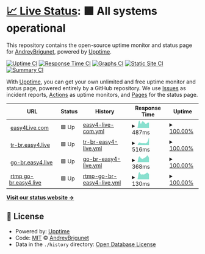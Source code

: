 # [📈 Live Status](https://demo.upptime.js.org): <!--live status--> **🟩 All systems operational**

This repository contains the open-source uptime monitor and status page for [AndreyBrigunet](https://demo.upptime.js.org), powered by [Upptime](https://github.com/upptime/upptime).

[![Uptime CI](https://github.com/AndreyBrigunet/upptime/workflows/Uptime%20CI/badge.svg)](https://github.com/AndreyBrigunet/upptime/actions?query=workflow%3A%22Uptime+CI%22)
[![Response Time CI](https://github.com/AndreyBrigunet/upptime/workflows/Response%20Time%20CI/badge.svg)](https://github.com/AndreyBrigunet/upptime/actions?query=workflow%3A%22Response+Time+CI%22)
[![Graphs CI](https://github.com/AndreyBrigunet/upptime/workflows/Graphs%20CI/badge.svg)](https://github.com/AndreyBrigunet/upptime/actions?query=workflow%3A%22Graphs+CI%22)
[![Static Site CI](https://github.com/AndreyBrigunet/upptime/workflows/Static%20Site%20CI/badge.svg)](https://github.com/AndreyBrigunet/upptime/actions?query=workflow%3A%22Static+Site+CI%22)
[![Summary CI](https://github.com/AndreyBrigunet/upptime/workflows/Summary%20CI/badge.svg)](https://github.com/AndreyBrigunet/upptime/actions?query=workflow%3A%22Summary+CI%22)

With [Upptime](https://upptime.js.org), you can get your own unlimited and free uptime monitor and status page, powered entirely by a GitHub repository. We use [Issues](https://github.com/AndreyBrigunet/upptime/issues) as incident reports, [Actions](https://github.com/AndreyBrigunet/upptime/actions) as uptime monitors, and [Pages](https://demo.upptime.js.org) for the status page.

<!--start: status pages-->
<!-- This summary is generated by Upptime (https://github.com/upptime/upptime) -->
<!-- Do not edit this manually, your changes will be overwritten -->
<!-- prettier-ignore -->
| URL | Status | History | Response Time | Uptime |
| --- | ------ | ------- | ------------- | ------ |
| <img alt="" src="https://easy4live.com/assets/img/favicon.png" height="13"> [easy4Live.com](https://easy4live.com) | 🟩 Up | [easy4-live-com.yml](https://github.com/AndreyBrigunet/upptime/commits/HEAD/history/easy4-live-com.yml) | <details><summary><img alt="Response time graph" src="./graphs/easy4-live-com/response-time-week.png" height="20"> 487ms</summary><br><a href="https://status.easy4live.com/history/easy4-live-com"><img alt="Response time 2156" src="https://img.shields.io/endpoint?url=https%3A%2F%2Fraw.githubusercontent.com%2FAndreyBrigunet%2Fupptime%2FHEAD%2Fapi%2Feasy4-live-com%2Fresponse-time.json"></a><br><a href="https://status.easy4live.com/history/easy4-live-com"><img alt="24-hour response time 481" src="https://img.shields.io/endpoint?url=https%3A%2F%2Fraw.githubusercontent.com%2FAndreyBrigunet%2Fupptime%2FHEAD%2Fapi%2Feasy4-live-com%2Fresponse-time-day.json"></a><br><a href="https://status.easy4live.com/history/easy4-live-com"><img alt="7-day response time 487" src="https://img.shields.io/endpoint?url=https%3A%2F%2Fraw.githubusercontent.com%2FAndreyBrigunet%2Fupptime%2FHEAD%2Fapi%2Feasy4-live-com%2Fresponse-time-week.json"></a><br><a href="https://status.easy4live.com/history/easy4-live-com"><img alt="30-day response time 719" src="https://img.shields.io/endpoint?url=https%3A%2F%2Fraw.githubusercontent.com%2FAndreyBrigunet%2Fupptime%2FHEAD%2Fapi%2Feasy4-live-com%2Fresponse-time-month.json"></a><br><a href="https://status.easy4live.com/history/easy4-live-com"><img alt="1-year response time 1632" src="https://img.shields.io/endpoint?url=https%3A%2F%2Fraw.githubusercontent.com%2FAndreyBrigunet%2Fupptime%2FHEAD%2Fapi%2Feasy4-live-com%2Fresponse-time-year.json"></a></details> | <details><summary><a href="https://status.easy4live.com/history/easy4-live-com">100.00%</a></summary><a href="https://status.easy4live.com/history/easy4-live-com"><img alt="All-time uptime 99.13%" src="https://img.shields.io/endpoint?url=https%3A%2F%2Fraw.githubusercontent.com%2FAndreyBrigunet%2Fupptime%2FHEAD%2Fapi%2Feasy4-live-com%2Fuptime.json"></a><br><a href="https://status.easy4live.com/history/easy4-live-com"><img alt="24-hour uptime 100.00%" src="https://img.shields.io/endpoint?url=https%3A%2F%2Fraw.githubusercontent.com%2FAndreyBrigunet%2Fupptime%2FHEAD%2Fapi%2Feasy4-live-com%2Fuptime-day.json"></a><br><a href="https://status.easy4live.com/history/easy4-live-com"><img alt="7-day uptime 100.00%" src="https://img.shields.io/endpoint?url=https%3A%2F%2Fraw.githubusercontent.com%2FAndreyBrigunet%2Fupptime%2FHEAD%2Fapi%2Feasy4-live-com%2Fuptime-week.json"></a><br><a href="https://status.easy4live.com/history/easy4-live-com"><img alt="30-day uptime 100.00%" src="https://img.shields.io/endpoint?url=https%3A%2F%2Fraw.githubusercontent.com%2FAndreyBrigunet%2Fupptime%2FHEAD%2Fapi%2Feasy4-live-com%2Fuptime-month.json"></a><br><a href="https://status.easy4live.com/history/easy4-live-com"><img alt="1-year uptime 99.54%" src="https://img.shields.io/endpoint?url=https%3A%2F%2Fraw.githubusercontent.com%2FAndreyBrigunet%2Fupptime%2FHEAD%2Fapi%2Feasy4-live-com%2Fuptime-year.json"></a></details>
| <img alt="" src="https://easy4live.com/assets/img/favicon.png" height="13"> [tr-br.easy4.live](http://tr-br.easy4.live) | 🟩 Up | [tr-br-easy4-live.yml](https://github.com/AndreyBrigunet/upptime/commits/HEAD/history/tr-br-easy4-live.yml) | <details><summary><img alt="Response time graph" src="./graphs/tr-br-easy4-live/response-time-week.png" height="20"> 516ms</summary><br><a href="https://status.easy4live.com/history/tr-br-easy4-live"><img alt="Response time 396" src="https://img.shields.io/endpoint?url=https%3A%2F%2Fraw.githubusercontent.com%2FAndreyBrigunet%2Fupptime%2FHEAD%2Fapi%2Ftr-br-easy4-live%2Fresponse-time.json"></a><br><a href="https://status.easy4live.com/history/tr-br-easy4-live"><img alt="24-hour response time 1335" src="https://img.shields.io/endpoint?url=https%3A%2F%2Fraw.githubusercontent.com%2FAndreyBrigunet%2Fupptime%2FHEAD%2Fapi%2Ftr-br-easy4-live%2Fresponse-time-day.json"></a><br><a href="https://status.easy4live.com/history/tr-br-easy4-live"><img alt="7-day response time 516" src="https://img.shields.io/endpoint?url=https%3A%2F%2Fraw.githubusercontent.com%2FAndreyBrigunet%2Fupptime%2FHEAD%2Fapi%2Ftr-br-easy4-live%2Fresponse-time-week.json"></a><br><a href="https://status.easy4live.com/history/tr-br-easy4-live"><img alt="30-day response time 448" src="https://img.shields.io/endpoint?url=https%3A%2F%2Fraw.githubusercontent.com%2FAndreyBrigunet%2Fupptime%2FHEAD%2Fapi%2Ftr-br-easy4-live%2Fresponse-time-month.json"></a><br><a href="https://status.easy4live.com/history/tr-br-easy4-live"><img alt="1-year response time 396" src="https://img.shields.io/endpoint?url=https%3A%2F%2Fraw.githubusercontent.com%2FAndreyBrigunet%2Fupptime%2FHEAD%2Fapi%2Ftr-br-easy4-live%2Fresponse-time-year.json"></a></details> | <details><summary><a href="https://status.easy4live.com/history/tr-br-easy4-live">100.00%</a></summary><a href="https://status.easy4live.com/history/tr-br-easy4-live"><img alt="All-time uptime 100.00%" src="https://img.shields.io/endpoint?url=https%3A%2F%2Fraw.githubusercontent.com%2FAndreyBrigunet%2Fupptime%2FHEAD%2Fapi%2Ftr-br-easy4-live%2Fuptime.json"></a><br><a href="https://status.easy4live.com/history/tr-br-easy4-live"><img alt="24-hour uptime 100.00%" src="https://img.shields.io/endpoint?url=https%3A%2F%2Fraw.githubusercontent.com%2FAndreyBrigunet%2Fupptime%2FHEAD%2Fapi%2Ftr-br-easy4-live%2Fuptime-day.json"></a><br><a href="https://status.easy4live.com/history/tr-br-easy4-live"><img alt="7-day uptime 100.00%" src="https://img.shields.io/endpoint?url=https%3A%2F%2Fraw.githubusercontent.com%2FAndreyBrigunet%2Fupptime%2FHEAD%2Fapi%2Ftr-br-easy4-live%2Fuptime-week.json"></a><br><a href="https://status.easy4live.com/history/tr-br-easy4-live"><img alt="30-day uptime 100.00%" src="https://img.shields.io/endpoint?url=https%3A%2F%2Fraw.githubusercontent.com%2FAndreyBrigunet%2Fupptime%2FHEAD%2Fapi%2Ftr-br-easy4-live%2Fuptime-month.json"></a><br><a href="https://status.easy4live.com/history/tr-br-easy4-live"><img alt="1-year uptime 100.00%" src="https://img.shields.io/endpoint?url=https%3A%2F%2Fraw.githubusercontent.com%2FAndreyBrigunet%2Fupptime%2FHEAD%2Fapi%2Ftr-br-easy4-live%2Fuptime-year.json"></a></details>
| <img alt="" src="https://easy4live.com/assets/img/favicon.png" height="13"> [go-br.easy4.live](http://go-br.easy4.live) | 🟩 Up | [go-br-easy4-live.yml](https://github.com/AndreyBrigunet/upptime/commits/HEAD/history/go-br-easy4-live.yml) | <details><summary><img alt="Response time graph" src="./graphs/go-br-easy4-live/response-time-week.png" height="20"> 368ms</summary><br><a href="https://status.easy4live.com/history/go-br-easy4-live"><img alt="Response time 372" src="https://img.shields.io/endpoint?url=https%3A%2F%2Fraw.githubusercontent.com%2FAndreyBrigunet%2Fupptime%2FHEAD%2Fapi%2Fgo-br-easy4-live%2Fresponse-time.json"></a><br><a href="https://status.easy4live.com/history/go-br-easy4-live"><img alt="24-hour response time 336" src="https://img.shields.io/endpoint?url=https%3A%2F%2Fraw.githubusercontent.com%2FAndreyBrigunet%2Fupptime%2FHEAD%2Fapi%2Fgo-br-easy4-live%2Fresponse-time-day.json"></a><br><a href="https://status.easy4live.com/history/go-br-easy4-live"><img alt="7-day response time 368" src="https://img.shields.io/endpoint?url=https%3A%2F%2Fraw.githubusercontent.com%2FAndreyBrigunet%2Fupptime%2FHEAD%2Fapi%2Fgo-br-easy4-live%2Fresponse-time-week.json"></a><br><a href="https://status.easy4live.com/history/go-br-easy4-live"><img alt="30-day response time 408" src="https://img.shields.io/endpoint?url=https%3A%2F%2Fraw.githubusercontent.com%2FAndreyBrigunet%2Fupptime%2FHEAD%2Fapi%2Fgo-br-easy4-live%2Fresponse-time-month.json"></a><br><a href="https://status.easy4live.com/history/go-br-easy4-live"><img alt="1-year response time 372" src="https://img.shields.io/endpoint?url=https%3A%2F%2Fraw.githubusercontent.com%2FAndreyBrigunet%2Fupptime%2FHEAD%2Fapi%2Fgo-br-easy4-live%2Fresponse-time-year.json"></a></details> | <details><summary><a href="https://status.easy4live.com/history/go-br-easy4-live">100.00%</a></summary><a href="https://status.easy4live.com/history/go-br-easy4-live"><img alt="All-time uptime 99.99%" src="https://img.shields.io/endpoint?url=https%3A%2F%2Fraw.githubusercontent.com%2FAndreyBrigunet%2Fupptime%2FHEAD%2Fapi%2Fgo-br-easy4-live%2Fuptime.json"></a><br><a href="https://status.easy4live.com/history/go-br-easy4-live"><img alt="24-hour uptime 100.00%" src="https://img.shields.io/endpoint?url=https%3A%2F%2Fraw.githubusercontent.com%2FAndreyBrigunet%2Fupptime%2FHEAD%2Fapi%2Fgo-br-easy4-live%2Fuptime-day.json"></a><br><a href="https://status.easy4live.com/history/go-br-easy4-live"><img alt="7-day uptime 100.00%" src="https://img.shields.io/endpoint?url=https%3A%2F%2Fraw.githubusercontent.com%2FAndreyBrigunet%2Fupptime%2FHEAD%2Fapi%2Fgo-br-easy4-live%2Fuptime-week.json"></a><br><a href="https://status.easy4live.com/history/go-br-easy4-live"><img alt="30-day uptime 100.00%" src="https://img.shields.io/endpoint?url=https%3A%2F%2Fraw.githubusercontent.com%2FAndreyBrigunet%2Fupptime%2FHEAD%2Fapi%2Fgo-br-easy4-live%2Fuptime-month.json"></a><br><a href="https://status.easy4live.com/history/go-br-easy4-live"><img alt="1-year uptime 99.99%" src="https://img.shields.io/endpoint?url=https%3A%2F%2Fraw.githubusercontent.com%2FAndreyBrigunet%2Fupptime%2FHEAD%2Fapi%2Fgo-br-easy4-live%2Fuptime-year.json"></a></details>
| <img alt="" src="https://easy4live.com/assets/img/favicon.png" height="13"> [rtmp go-br.easy4.live](216.238.109.159) | 🟩 Up | [rtmp-go-br-easy4-live.yml](https://github.com/AndreyBrigunet/upptime/commits/HEAD/history/rtmp-go-br-easy4-live.yml) | <details><summary><img alt="Response time graph" src="./graphs/rtmp-go-br-easy4-live/response-time-week.png" height="20"> 130ms</summary><br><a href="https://status.easy4live.com/history/rtmp-go-br-easy4-live"><img alt="Response time 140" src="https://img.shields.io/endpoint?url=https%3A%2F%2Fraw.githubusercontent.com%2FAndreyBrigunet%2Fupptime%2FHEAD%2Fapi%2Frtmp-go-br-easy4-live%2Fresponse-time.json"></a><br><a href="https://status.easy4live.com/history/rtmp-go-br-easy4-live"><img alt="24-hour response time 115" src="https://img.shields.io/endpoint?url=https%3A%2F%2Fraw.githubusercontent.com%2FAndreyBrigunet%2Fupptime%2FHEAD%2Fapi%2Frtmp-go-br-easy4-live%2Fresponse-time-day.json"></a><br><a href="https://status.easy4live.com/history/rtmp-go-br-easy4-live"><img alt="7-day response time 130" src="https://img.shields.io/endpoint?url=https%3A%2F%2Fraw.githubusercontent.com%2FAndreyBrigunet%2Fupptime%2FHEAD%2Fapi%2Frtmp-go-br-easy4-live%2Fresponse-time-week.json"></a><br><a href="https://status.easy4live.com/history/rtmp-go-br-easy4-live"><img alt="30-day response time 141" src="https://img.shields.io/endpoint?url=https%3A%2F%2Fraw.githubusercontent.com%2FAndreyBrigunet%2Fupptime%2FHEAD%2Fapi%2Frtmp-go-br-easy4-live%2Fresponse-time-month.json"></a><br><a href="https://status.easy4live.com/history/rtmp-go-br-easy4-live"><img alt="1-year response time 140" src="https://img.shields.io/endpoint?url=https%3A%2F%2Fraw.githubusercontent.com%2FAndreyBrigunet%2Fupptime%2FHEAD%2Fapi%2Frtmp-go-br-easy4-live%2Fresponse-time-year.json"></a></details> | <details><summary><a href="https://status.easy4live.com/history/rtmp-go-br-easy4-live">100.00%</a></summary><a href="https://status.easy4live.com/history/rtmp-go-br-easy4-live"><img alt="All-time uptime 100.00%" src="https://img.shields.io/endpoint?url=https%3A%2F%2Fraw.githubusercontent.com%2FAndreyBrigunet%2Fupptime%2FHEAD%2Fapi%2Frtmp-go-br-easy4-live%2Fuptime.json"></a><br><a href="https://status.easy4live.com/history/rtmp-go-br-easy4-live"><img alt="24-hour uptime 100.00%" src="https://img.shields.io/endpoint?url=https%3A%2F%2Fraw.githubusercontent.com%2FAndreyBrigunet%2Fupptime%2FHEAD%2Fapi%2Frtmp-go-br-easy4-live%2Fuptime-day.json"></a><br><a href="https://status.easy4live.com/history/rtmp-go-br-easy4-live"><img alt="7-day uptime 100.00%" src="https://img.shields.io/endpoint?url=https%3A%2F%2Fraw.githubusercontent.com%2FAndreyBrigunet%2Fupptime%2FHEAD%2Fapi%2Frtmp-go-br-easy4-live%2Fuptime-week.json"></a><br><a href="https://status.easy4live.com/history/rtmp-go-br-easy4-live"><img alt="30-day uptime 100.00%" src="https://img.shields.io/endpoint?url=https%3A%2F%2Fraw.githubusercontent.com%2FAndreyBrigunet%2Fupptime%2FHEAD%2Fapi%2Frtmp-go-br-easy4-live%2Fuptime-month.json"></a><br><a href="https://status.easy4live.com/history/rtmp-go-br-easy4-live"><img alt="1-year uptime 100.00%" src="https://img.shields.io/endpoint?url=https%3A%2F%2Fraw.githubusercontent.com%2FAndreyBrigunet%2Fupptime%2FHEAD%2Fapi%2Frtmp-go-br-easy4-live%2Fuptime-year.json"></a></details>

<!--end: status pages-->

[**Visit our status website →**](https://demo.upptime.js.org)

## 📄 License

- Powered by: [Upptime](https://github.com/upptime/upptime)
- Code: [MIT](./LICENSE) © [AndreyBrigunet](https://demo.upptime.js.org)
- Data in the `./history` directory: [Open Database License](https://opendatacommons.org/licenses/odbl/1-0/)
